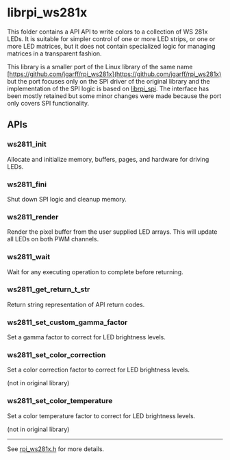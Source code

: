 # librpi_ws281x

This folder contains a API API to write colors to a collection of WS 281x LEDs.  It is suitable for simpler control of
one or more LED strips, or one or more LED matrices, but it does not contain specialized logic for managing matrices in a transparent fashion.

This library is a smaller port of the Linux library of the same name [https://github.com/jgarff/rpi_ws281x](https://github.com/jgarff/rpi_ws281x)
but the port focuses only on the SPI driver of the original library and the implementation of the SPI logic is based on [librpi_spi](../librpi_spi).
The interface has been mostly retained but some minor changes were made because the port only covers SPI functionality.

## APIs

### ws2811_init

Allocate and initialize memory, buffers, pages, and hardware for driving LEDs.

### ws2811_fini

Shut down SPI logic and cleanup memory.

### ws2811_render

Render the pixel buffer from the user supplied LED arrays.
This will update all LEDs on both PWM channels.

### ws2811_wait

Wait for any executing operation to complete before returning.

### ws2811_get_return_t_str

Return string representation of API return codes.

### ws2811_set_custom_gamma_factor

Set a gamma factor to correct for LED brightness levels.

### ws2811_set_color_correction

Set a color correction factor to correct for LED brightness levels.

(not in original library)

### ws2811_set_color_temperature

Set a color temperature factor to correct for LED brightness levels.

(not in original library)

---
See [rpi_ws281x.h](public/rpi_ws281x.h) for more details.
